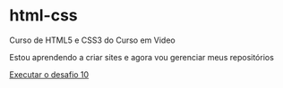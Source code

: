 # html-css
 Curso de HTML5 e CSS3 do Curso em Video

 Estou aprendendo a criar sites e agora vou gerenciar meus repositórios

 <a href="https://nascimentold.github.io/html-css/desafios/d010b/index.html" target="_blank"> Executar o desafio 10
